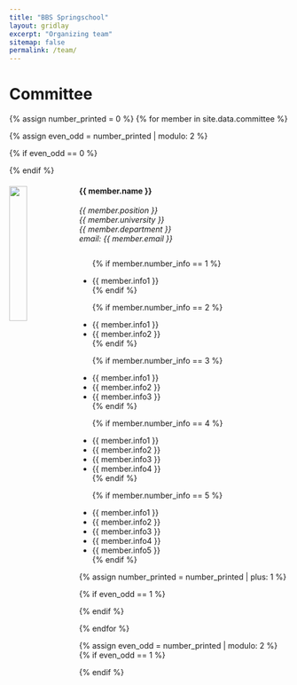 ```yaml
---
title: "BBS Springschool"
layout: gridlay
excerpt: "Organizing team"
sitemap: false
permalink: /team/
---
```


# Committee

{% assign number_printed = 0 %}
{% for member in site.data.committee %}

{% assign even_odd = number_printed | modulo: 2 %}

{% if even_odd == 0 %}
<div class="row">
{% endif %}

<div class="col-sm-6 clearfix">
  <img src="{{ site.url }}{{ site.baseurl }}/images/committee_pic/{{ member.photo }}" class="img-responsive" width="25%" style="float: left" />
  <h4>{{ member.name }}</h4>
  <i> {{ member.position }}<br>
      {{ member.university }}<br>
      {{ member.department }}<br>
      email: {{ member.email }}
  </i>
  <ul class="no-bullets" style="overflow: hidden">

  {% if member.number_info == 1 %}
  <li> {{ member.info1 }} </li>
  {% endif %}

  {% if member.number_info == 2 %}
  <li> {{ member.info1 }} </li>
  <li> {{ member.info2 }} </li>
  {% endif %}

  {% if member.number_info == 3 %}
  <li> {{ member.info1 }} </li>
  <li> {{ member.info2 }} </li>
  <li> {{ member.info3 }} </li>
  {% endif %}

  {% if member.number_info == 4 %}
  <li> {{ member.info1 }} </li>
  <li> {{ member.info2 }} </li>
  <li> {{ member.info3 }} </li>
  <li> {{ member.info4 }} </li>
  {% endif %}

  {% if member.number_info == 5 %}
  <li> {{ member.info1 }} </li>
  <li> {{ member.info2 }} </li>
  <li> {{ member.info3 }} </li>
  <li> {{ member.info4 }} </li>
  <li> {{ member.info5 }} </li>
  {% endif %}

  </ul>
</div>

{% assign number_printed = number_printed | plus: 1 %}

{% if even_odd == 1 %}
</div>
{% endif %}

{% endfor %}

{% assign even_odd = number_printed | modulo: 2 %}
{% if even_odd == 1 %}
</div>
{% endif %}



